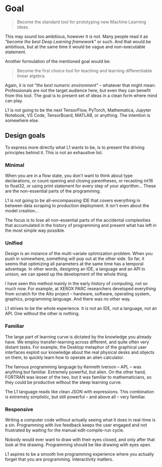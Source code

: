 # Goal

> Become the standard tool for prototyping new Machine Learning ideas.

This may sound too ambitious, however it is not. Many people read it as *"become the best Deep Learning framework"* or such. And that would be ambitious, but at the same time it would be vague and non-executable statement.

Another formulation of the mentioned goal would be:

> Become the first choice tool for teaching and learning differentiable linear algebra.

Again, it is not *"the best numeric environment"* – whatever that might mean. Professionals are not the target audience here, but even they can benefit from this tool. The goal is to present set of ideas in a clean form where mind can play.

L1 is not going to be the next TensorFlow, PyTorch, Mathematica, Jupyter Notebook, VS Code, TensorBoard, MATLAB, or anything. The intention is somewhere else.

## Design goals

To express more directly what L1 wants to be, is to present the driving principles behind it. This is not an exhaustive list.

### Minimal

When you are in a flow state, you don't want to think about type declarations, or count opening and closing parentheses, or recasting int16 to float32, or using print statement for every step of your algorithm... These are the non-essential parts of the programming.

L1 is not going to be all-encompassing IDE that covers everything in between data scraping to production deployment. It isn't even about the model creation...

The focus is to lose all non-essential parts of the accidental complexities that accumulated in the history of programming and present what has left in the most simple way possible.

### Unified

Design is an instance of the multi-variate optimization problem. When you push in somewhere, something will pop out at the other side. So far, it seems that optimizing all parameters at the same time has a temporal advantage. In other words, designing an IDE, a language and an API in unison, we can speed up the development of the whole thing.

I have seen this method mainly in the early history of computing, not so much now. For example, at XEROX PARC researchers developed everything  from scratch for the Alto project – hardware, software, operating system, graphics, programming language. And there was no other way.

L1 strives to be the whole experience. It is not an IDE, not a language, not an API. One without the other is nothing.

### Familiar

The large part of learning curve is dictated by the knowledge you already have. We employ transfer-learning across different, and quite often very distant tasks. For example, the Desktop metaphor of the graphical user interfaces exploit our knowledge about the real physical desks and objects on them, to quickly learn how to operate an alien calculator.

The famous programming language by Kenneth Iverson – APL – was anything but familiar. Extremely powerful, but alien. On the other hand, FORTRAN was lesser of the two, but it was familiar to mathematicians, so they could be productive without the steep learning curve.

The L1 language reads like clean JSON with expressions. This combination is extremely simplistic, but still powerful – and above all – very familiar.

### Responsive

Writing a computer code without actually seeing what it does in real-time is a sin. Programming with live feedback keeps the user engaged and not frustrated by waiting for the manual edit-compile-run cycle.

Nobody would ever want to draw with their eyes closed, and only after that look at the drawing. Programming should be like drawing with eyes open.

L1 aspires to be a smooth live programming experience where you actually forget that you are programming. Interactivity matters.